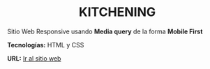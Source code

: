 <h1 align="center">KITCHENING</h1>

Sitio Web Responsive usando **Media query** de la forma **Mobile First**  

**Tecnologías:** HTML y CSS

**URL:**  [Ir al sitio web](https://gianpieryup.github.io/Portfolio/1.%20FrontEnd/PracticaResponsive/)







